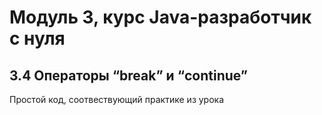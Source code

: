 # Модуль 3, курс Java-разработчик с нуля
## 3.4 Операторы “break” и “continue”

Простой код, соотвествующий практике из урока
